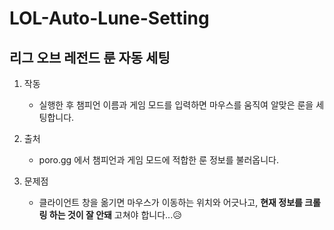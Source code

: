 # LOL-Auto-Lune-Setting
## 리그 오브 레전드 룬 자동 세팅

1. 작동
    - 실행한 후 챔피언 이름과 게임 모드를 입력하면 마우스를 움직여 알맞은 룬을 세팅합니다.

2. 출처
    - poro.gg 에서 챔피언과 게임 모드에 적합한 룬 정보를 불러옵니다.
 
3. 문제점
    - 클라이언트 창을 옮기면 마우스가 이동하는 위치와 어긋나고, **현재 정보를 크롤링 하는 것이 잘 안돼** 고쳐야 합니다...😥
